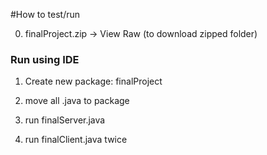 #How to test/run 

0) finalProject.zip -> View Raw (to download zipped folder) 

### Run using IDE

1) Create new package: finalProject

2) move all .java to package

3) run finalServer.java

4) run finalClient.java twice 
